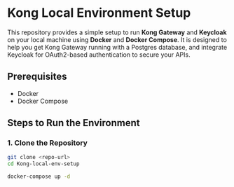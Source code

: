 # Kong Local Environment Setup

This repository provides a simple setup to run **Kong Gateway** and **Keycloak** on your local machine using **Docker** and **Docker Compose**. It is designed to help you get Kong Gateway running with a Postgres database, and integrate Keycloak for OAuth2-based authentication to secure your APIs.

## Prerequisites

- Docker
- Docker Compose

## Steps to Run the Environment

### 1. Clone the Repository

```bash
git clone <repo-url>
cd Kong-local-env-setup
```

```bash
docker-compose up -d
```

